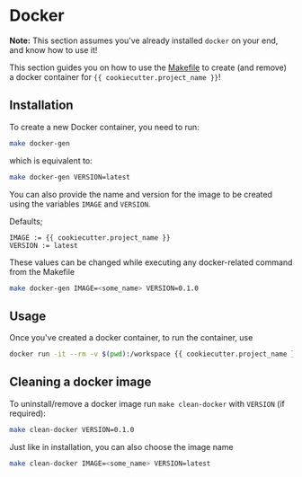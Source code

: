 # Docker

**Note:** This section assumes you've already installed `docker` on your end, and know
how to use it!

This section guides you on how to use the [Makefile](../Makefile) to create (and remove)
a docker container for `{{ cookiecutter.project_name }}`!

## Installation

To create a new Docker container, you need to run:

```bash
make docker-gen
```

which is equivalent to:

```bash
make docker-gen VERSION=latest
```

You can also provide the name and version for the image to be created using the
variables `IMAGE` and `VERSION`.

Defaults; <br>

`IMAGE := {{ cookiecutter.project_name }}` <br>
`VERSION := latest` <br>

These values can be changed while executing any docker-related command from the Makefile

```bash
make docker-gen IMAGE=<some_name> VERSION=0.1.0
```


## Usage

Once you've created a docker container, to run the container, use

```bash
docker run -it --rm -v $(pwd):/workspace {{ cookiecutter.project_name }} bash
```

## Cleaning a docker image

To uninstall/remove a docker image run `make clean-docker` with `VERSION` (if required):

```bash
make clean-docker VERSION=0.1.0
```

Just like in installation, you can also choose the image name

```bash
make clean-docker IMAGE=<some_name> VERSION=latest
```
